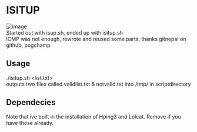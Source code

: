 # ISITUP
![image](https://user-images.githubusercontent.com/8977898/156038061-dd33261a-2ceb-4d3a-b34f-b28e7464319a.png)<br>
Started out with isup.sh, ended up with isitup.sh<br>
ICMP was not enough, rewrote and reused some parts, thanks gitnepal on github, pogchamp<br>

## Usage
./isitup.sh <list.txt><br>
outputs two files called validlist.txt & notvalid.txt into /tmp/ in scriptdirectory<br>


## Dependecies
Note that ive built in the installation of Hping3 and Lolcat. Remove if you have those already.
